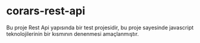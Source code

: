 # corars-rest-api

Bu proje Rest Api yapısında bir test projesidir, bu proje sayesinde javascript teknolojilerinin bir kısmının denenmesi amaçlanmıştır.
